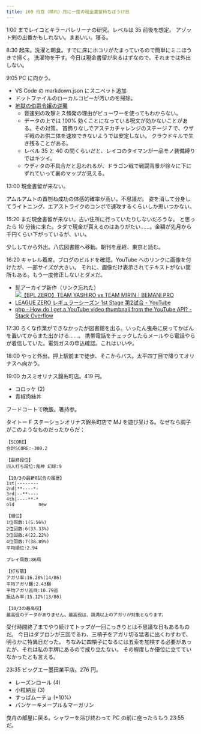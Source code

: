 ```yaml
---
title: 160 日目（晴れ）月に一度の現金書留待ちぼうけ日
---
```


1:00 までレイコとキラーバレリーナの研究。レベルは 35 前後を想定。
アゾット剣の出番かもしれない。まあいい。寝る。

8:30 起床。洗濯と朝食。すでに床にホコリがたまっているので簡単にミニほうきで掃く。
洗濯物を干す。今日は現金書留が来るはずなので、それまでは外出しない。

9:05 PC に向かう。

* VS Code の markdown.json にスニペット追加
* ドットファイルのローカルコピーが汚いのを掃除。
* [地獄の伯爵令嬢の逆襲][bshf20]
  * 音速剣の攻撃ミス頻発の理由がビューワーを使ってもわからない。
  * データの上では 100% 効くことになっている呪文が効かないことがある。その対策。
    首飾りなしでアステカチャレンジのステージ 7 で、ウザギ戦のお供二体を速攻できないようでは安定しない。
    クラウドキルで生き残ることがある。
  * レベル 35 と 40 の間くらいだと、レイコのタイマンが一品モノ装備縛りではキツイ。
  * ウディタの不具合だと思われるが、ドラゴン戦で戦闘背景が徐々に下にずれていって裏のマップが見える。

13:00 現金書留が来ない。

アムルアムトの首刎ね成功の体感的確率が高い。不思議だ。
姿を消して分身してライトニング、エアストライクのコンボで速攻するくらいしか思いつかない。

15:20 まだ現金書留が来ない。古い住所に行っていたりしないだろうな。
と思ったら 10 分後に来た。タダで現金が貰えるのはありがたい……。金額が先月から千円くらい下がっているが、いい。

少ししてから外出。八広図書館へ移動。朝刊を産経、東京と読む。

16:20 キャレル着席。ブログのビルドを確認。YouTube へのリンクに画像を付けたが、一部サイズが大きい。
それに、画像だけ表示されてテキストがない箇所もある。もう一度修正しないとダメだ。

* 髭アーカイブ新作（リンク忘れた）
* [![【BPL ZERO】TEAM YASHIRO vs TEAM MIRIN｜BEMANI PRO LEAGUE ZERO レギュラーシーズン 1st Stage 第2試合 - YouTube](http://img.youtube.com/vi/siM0cWYObyg/1.jpg)](https://www.youtube.com/watch?v=siM0cWYObyg)
* [php - How do I get a YouTube video thumbnail from the YouTube API? - Stack Overflow](https://stackoverflow.com/questions/2068344/how-do-i-get-a-youtube-video-thumbnail-from-the-youtube-api)

17:30 ろくな作業ができなかったが図書館を出る。いったん曳舟に戻ってかばんを置いてからまた出かける……。
携帯電話をチェックしたらメールやら電話やらが着信していた。電気ガスの申込確認。これはいいや。

18:00 やっと外出。押上駅前まで徒歩、そこからバス。太平四丁目で降りてオリナスへ向かう。

19:00 カスミオリナス錦糸町店。419 円。

* コロッケ (2)
* 青椒肉絲丼

フードコートで晩飯。箸持参。

タイトー F ステーションオリナス錦糸町店で MJ を遊び呆ける。なぜなら調子がこのようなものだったからだ：

```text
【SCORE】
合計SCORE:-300.2

【最終段位】
四人打ち段位:鬼神 幻球:9

【10/3の最新8試合の履歴】
1st|--------
2nd|**----*-
3rd|--**----
4th|----**-*
old         new

【順位】
1位回数:1(5.56%)
2位回数:6(33.33%)
3位回数:4(22.22%)
4位回数:7(38.89%)
平均順位:2.94

プレイ局数:86局

【打ち筋】
アガリ率:16.28%(14/86)
平均アガリ翻:2.43翻
平均アガリ巡目:10.79巡
振込み率:15.12%(13/86)

【10/3の最高役】
最高役のデータがありません。最高役は、跳満以上のアガリが対象となります。
```

受付時間終了までやり続けてトップが一回こっきりとは不思議な日もあるものだ。
今日はダブロンが三回でるわ、三槓子をアガリ切る猛者に出くわすわで、明らかに特異日だった。
ちなみに四槓子になるには五索を加槓する必要があったが、それは私の手牌にあるので成り立たない。
その程度しか優位に立てていなかったとも言える。

23:35 ビッグエー墨田業平店。276 円。

* レーズンロール (4)
* 小粒納豆 (3)
* すっぱムーチョ (+10%)
* パンケーキメープル＆マーガリン

曳舟の部屋に戻る。シャワーを浴び終わって PC の前に座ったらもう 23:55 だ。

[bshf20]: https://wodifes.net/game/show/412
